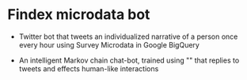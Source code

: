 # Findex microdata bot

- Twitter bot that tweets an individualized narrative of a person once every hour using Survey Microdata in Google BigQuery

- An intelligent Markov chain chat-bot, trained using "" that replies to tweets and effects human-like interactions
